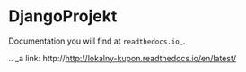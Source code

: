 # DjangoProjekt
Documentation you will find at  `readthedocs.io`_.

.. _a link: http://http://lokalny-kupon.readthedocs.io/en/latest/
